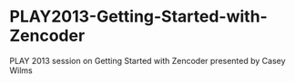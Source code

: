 PLAY2013-Getting-Started-with-Zencoder
======================================

PLAY 2013 session on Getting Started with Zencoder presented by Casey Wilms

